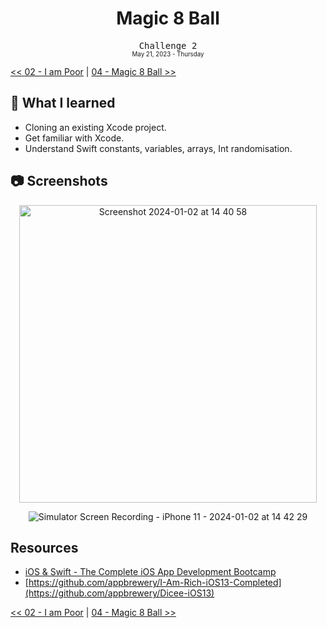 <div align = center>
  <h1>Magic 8 Ball</h1>
  <samp>Challenge 2</samp>
  <br>
  <sub>
  <small>May 21, 2023 - Thursday</small>
  </sub>
</div>

[<< 02 - I am Poor](../02%20-%20I%20am%20Poor) | [04 - Magic 8 Ball >>](../04%20-%20Magic%208%20Ball)

## 📝 What I learned

- Cloning an existing Xcode project.
- Get familiar with Xcode.
- Understand Swift constants, variables, arrays, Int randomisation.

## 📷 Screenshots

<div align = center>
  <img width="476" alt="Screenshot 2024-01-02 at 14 40 58" src="https://github.com/ItsLuciferBC/Swift-Bootcamp/assets/83160142/537f0ee4-380f-436e-85e6-07765f524c66">
  
  ![Simulator Screen Recording - iPhone 11 - 2024-01-02 at 14 42 29](https://github.com/ItsLuciferBC/Swift-Bootcamp/assets/83160142/d2f7396b-aa2a-4f17-a436-8617f1398152)

</div>

## Resources

- [iOS & Swift - The Complete iOS App Development Bootcamp](https://www.udemy.com/course/ios-13-app-development-bootcamp/learn/lecture/16251572#overview)
- [https://github.com/appbrewery/I-Am-Rich-iOS13-Completed](https://github.com/appbrewery/Dicee-iOS13)

[<< 02 - I am Poor](../02%20-%20I%20am%20Poor) | [04 - Magic 8 Ball >>](../04%20-%20Magic%208%20Ball)
